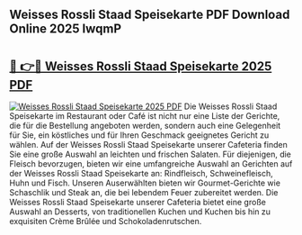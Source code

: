 ## Weisses Rossli Staad Speisekarte PDF Download Online 2025 lwqmP

# <h2><a href="http://gce44x5.nevu.top/?p=Weisses+Rossli+Staad+Speisekarte">🔗 👉🔴 Weisses Rossli Staad Speisekarte 2025 PDF</a></h2>

[![Weisses Rossli Staad Speisekarte 2025 PDF](https://i.imgur.com/dBaPXMq.png)](http://gce44x5.nevu.top/?p=Weisses+Rossli+Staad+Speisekarte)
Die Weisses Rossli Staad Speisekarte im Restaurant oder Café ist nicht nur eine Liste der Gerichte, die für die Bestellung angeboten werden, sondern auch eine Gelegenheit für Sie, ein köstliches und für Ihren Geschmack geeignetes Gericht zu wählen. Auf der Weisses Rossli Staad Speisekarte unserer Cafeteria finden Sie eine große Auswahl an leichten und frischen Salaten. Für diejenigen, die Fleisch bevorzugen, bieten wir eine umfangreiche Auswahl an Gerichten auf der Weisses Rossli Staad Speisekarte an: Rindfleisch, Schweinefleisch, Huhn und Fisch. Unseren Auserwählten bieten wir Gourmet-Gerichte wie Schaschlik und Steak an, die bei lebendem Feuer zubereitet werden. Die Weisses Rossli Staad Speisekarte unserer Cafeteria bietet eine große Auswahl an Desserts, von traditionellen Kuchen und Kuchen bis hin zu exquisiten Crème Brûlée und Schokoladenrutschen.
